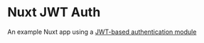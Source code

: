 # Nuxt JWT Auth

An example Nuxt app using a [JWT-based authentication module](src/modules/jwt-auth/index.ts)
